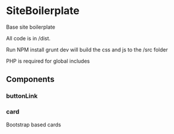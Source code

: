 # SiteBoilerplate
Base site boilerplate


All code is in /dist. 

Run NPM install
grunt dev will build the css and js to the /src folder

PHP is required for global includes

## Components

### buttonLink

### card

Bootstrap based cards